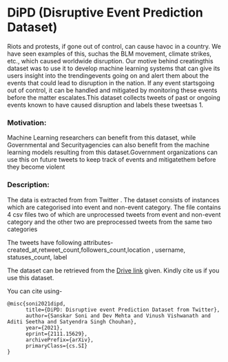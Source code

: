# DiPD (Disruptive Event Prediction Dataset)
Riots and protests, if gone out of control, can cause havoc in a country. We have seen examples of this, suchas the BLM movement, climate strikes, etc., which caused worldwide disruption. Our motive behind creatingthis dataset was to use it to develop machine learning systems that can give its users insight into the trendingevents going on and alert them about the events that could lead to disruption in the nation. If any event startsgoing out of control, it can be handled and mitigated by monitoring these events before the matter escalates.This dataset collects tweets of past or ongoing events known to have caused disruption and labels these tweetsas 1.

### Motivation:
Machine Learning researchers can benefit from this dataset, while Governmental and Securityagencies can also benefit from the machine learning models resulting from this dataset.Government organizations can use this on future tweets to keep track of events and mitigatethem before they become violent

### Description:
The data is extracted from from Twitter . The dataset consists of instances which are categorised into event and non-event category. The file contains 4 csv files two of which are unprocessed tweets from event and non-event category and the other two are preprocessed tweets from the same two categories

The tweets have following attributes- created_at,retweet_count,followers_count,location , username, statuses_count, label

The dataset can be retrieved from the [Drive link](https://drive.google.com/drive/folders/1hFvG6Gzr3bcUxblKb3wpOfO1acBwMyDk?usp=sharing) given. Kindly cite us if you use this dataset.

You can cite using-
```
@misc{soni2021dipd,
      title={DiPD: Disruptive event Prediction Dataset from Twitter}, 
      author={Sanskar Soni and Dev Mehta and Vinush Vishwanath and Aditi Seetha and Satyendra Singh Chouhan},
      year={2021},
      eprint={2111.15629},
      archivePrefix={arXiv},
      primaryClass={cs.SI}
}
```
